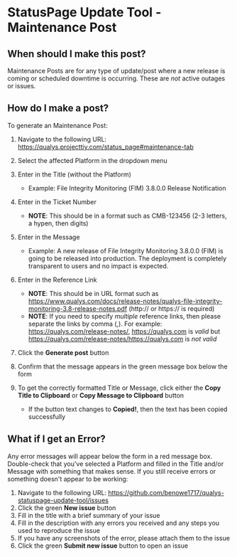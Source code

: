# StatusPage Update Tool - Maintenance Post

## When should I make this post?

Maintenance Posts are for any type of update/post where a new release is coming or scheduled downtime is occurring. These are *not* active outages or issues.

## How do I make a post?

To generate an Maintenance Post:

1. Navigate to the following URL: https://qualys.projecttiy.com/status_page#maintenance-tab
2. Select the affected Platform in the dropdown menu
3. Enter in the Title (without the Platform)
    - Example: File Integrity Monitoring (FIM) 3.8.0.0 Release Notification

4. Enter in the Ticket Number
    - **NOTE**: This should be in a format such as CMB-123456 (2-3 letters, a hypen, then digits)

5. Enter in the Message
    - Example: A new release of File Integrity Monitoring 3.8.0.0 (FIM) is going to be released into production. The deployment is completely transparent to users and no impact is expected.

6. Enter in the Reference Link
    - **NOTE**: This should be in URL format such as https://www.qualys.com/docs/release-notes/qualys-file-integrity-monitoring-3.8-release-notes.pdf (http:// or https:// is required)
    - **NOTE**: If you need to specify *multiple* reference links, then please separate the links by comma (,). For example: https://qualys.com/release-notes/, https://qualys.com is *valid* but https://qualys.com/release-notes/https://qualys.com is *not valid*

7. Click the **Generate post** button
8. Confirm that the message appears in the green message box below the form
9. To get the correctly formatted Title or Message, click either the **Copy Title to Clipboard** or **Copy Message to Clipboard** button
    - If the button text changes to **Copied!**, then the text has been copied successfully

## What if I get an Error?

Any error messages will appear below the form in a red message box. Double-check that you've selected a Platform and filled in the Title and/or Message with something that makes sense. If you still receive errors or something doesn't appear to be working:

1. Navigate to the following URL: https://github.com/benowe1717/qualys-statuspage-update-tool/issues
2. Click the green **New issue** button
3. Fill in the title with a brief summary of your issue
4. Fill in the description with any errors you received and any steps you used to reproduce the issue
5. If you have any screenshots of the error, please attach them to the issue
6. Click the green **Submit new issue** button to open an issue
